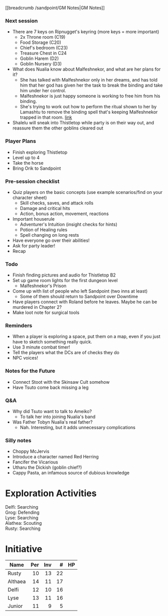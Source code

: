 [[breadcrumb /sandpoint/GM Notes|GM Notes]]

### Next session

* There are 7 keys on Ripnugget's keyring (more keys = more important)
  * 2x Throne room (C19)
  * Food Storage (C20)
  * Chief's bedroom (C23)
  * Treasure Chest in C24
  * Goblin Harem (D2)
  * Goblin Nursery (D3)
* What does Nualia know about Malfeshnekor, and what are her plans for it?
  * She has talked with Malfeshnekor only in her dreams, and has told him that her god has given her the task to break the binding and take him under her control.
  * Malfeshnekor is just happy someone is working to free him from his binding.
  * She's trying to work out how to perform the ritual shown to her by Lamashtu to remove the binding spell that's keeping Malfeshnekor trapped in that room. [link](https://paizo.com/threads/rzs2t67q?Is-Nualia-dumb#2)
* Shalelu will sneak into Thistletop while party is on their way out, and reassure them the other goblins cleared out

### Player Plans

* Finish exploring Thistletop
* Level up to 4
* Take the horse
* Bring Orik to Sandpoint

### Pre-session checklist

* Quiz players on the basic concepts (use example scenarios/find on your character sheet)
  * Skill checks, saves, and attack rolls
  * Damage and critical hits
  * Action, bonus action, movement, reactions
* Important houserule
  * Adventurer's Intuition (insight checks for hints)
  * Potion of Healing rules
  * Spell changing on long rests
* Have everyone go over their abilities!
* Ask for party leader!
* Recap

### Todo

* Finish finding pictures and audio for Thistletop B2
* Set up game room lights for the first dungeon level
  * Malfeshnekor's Prison
* Come up with list of people who left Sandpoint (two inns at least)
  * Some of them should return to Sandpoint over Downtime
* Have players connect with Roland before he leaves. Maybe he can be murdered in Chapter 2?
* Make loot note for surgical tools

### Reminders

* When a player is exploring a space, put them on a map, even if you just have to sketch something really quick.
* Use 3 minute combat timer!
* Tell the players what the DCs are of checks they do
* NPC voices!

### Notes for the Future

* Connect Stoot with the Skinsaw Cult somehow
* Have Tsuto come back missing a leg

### Q&A

* Why did Tsuto want to talk to Ameiko?
  * To talk her into joining Nualia's band
* Was Father Tobyn Nualia's real father?
  * Nah. Interesting, but it adds unnecessary complications

### Silly notes

* Choppy McJervis
* Introduce a character named Red Herring
* Fancifer the Vicarious
* Utharu the Dickish (goblin chief?)
* Cappy Pasta, an infamous source of dubious knowledge

# Exploration Activities

Delfi: Searching  
Grog: Defending  
Lyse: Searching  
Alathea: Scouting  
Rusty: Searching

# Initiative

| Name    |  Per |  Inv |  # | HP      |
|---------|-----:|-----:|---:|---------|
| Rusty   |   10 |   13 | 22 |         |
| Althaea |   14 |   11 | 17 |         |
| Delfi   |   12 |   10 | 16 |         |
| Lyse    |   13 |   11 | 16 |         |
| Junior  |   11 |    9 |  5 |         |